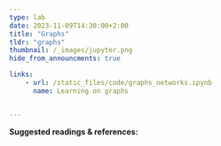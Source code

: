```yaml
---
type: lab
date: 2023-11-09T14:30:00+2:00
title: "Graphs"
tldr: "graphs"
thumbnail: /_images/jupyter.png
hide_from_announcments: true

links: 
    - url: /static_files/code/graphs_networks.ipynb
      name: Learning on graphs


---
```

**Suggested readings & references:**
